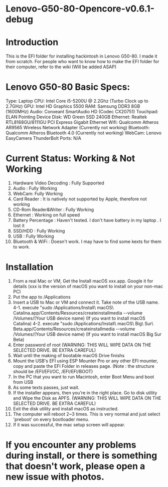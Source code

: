 # Lenovo-G50-80-Opencore-v0.6.1-debug
# Introduction
This is the EFI folder for installing hackintosh in Lenovo G50-80. I made it from scratch. For people who want to know how to make the EFI folder for their computer, refer to the wiki (Will be added ASAP)
# Lenovo G50-80 Basic Specs:
Type: Laptop
CPU: Intel Core i5-5200U @ 2.2Ghz (Turbo Clock up to 2.7GHz)
GPU: Intel HD Graphics 5500 
RAM: Samsung DDR3 8GB (1600MHz)
Audio: Conxeant SmartAudio HD (Codec CX20751)
Touchpad: ELAN Pointing Device
Disk: WD Green SSD 240GB
Ethernet: Realtek RTL8168GU/8111GU PCI Express Gigabit Ethernet
Wifi: Qualcomm Atheros AR9565 Wireless Network Adapter (Currently not working)
Bluetooth: Qualcomm Atheros Bluetooth 4.0 (Currently not working)
WebCam: Lenovo EasyCamera
ThunderBolt Ports: N/A
# Current Status: Working & Not Working
1. Hardware Video Decoding : Fully Supported
2. Audio : Fully Working
3. WebCam: Fully Working
4. Card Reader : It is natively not supported by Apple, therefore not working
5. CD-Rom Reader&Writer : Fully Working
6. Ethernet : Working on full speed
7. Battery Percentage : Haven't tested. I don't have battery in my laptop
. I lost it
8. SSD/HDD : Fully Working
9. USB : Fully Working
10. Bluetooth & WiFi : Doesn't work. I may have to find some kexts for them to work.
# Installation
1. From a real Mac or VM, Get the Install macOS xxx.app. Google it for details (xxx is the version of macOS you want to install on your non-mac PC)
2. Put the app to /Applications
3. Insert a USB to Mac or VM and connect it. Take note of the USB name. 
4-1. execute "sudo /Applications/Install\ macOS\ Catalina.app/Contents/Resources/createinstallmedia --volume /Volumes/(Your USB device name) (If you want to install macOS Catalina)
4-2. execute "sudo /Applications/Install\ macOS\ Big\ Sur\ Beta.app/Contents/Resources/createinstallmedia --volume /Volumes/(Your USB device name) (If you want to install macOS Big Sur Beta)
5. Enter password of root (WARNING: THIS WILL WIPE DATA ON THE SELECTED DRIVE. BE EXTRA CAREFUL)
6. Wait until the making of bootable macOS Drive finishs 
7. Mount the USB's EFI using ESP Mounter Pro or any other EFI mounter, copy and paste the EFI Folder in releases page. (Note : the structure should be /EFI/EFI/OC, /EFI/EFI/BOOT)
8. In the PC that you want to run Macintosh, enter Boot Menu and boot from USB
9. As some texts passes, just wait.
10. If the installer appears, then you're in the right place. Go to disk utility and Wipe the Disk as APFS. (WARNING: THIS WILL WIPE DATA ON THE SELECTED DRIVE. BE EXTRA CAREFUL)
11. Exit the disk utility and install macOS as instructed.
12. The computer will reboot 2~3 times. This is very normal and just select 'preboot' on every bootloader menu. 
13. If it was successful, the mac setup screen will appear. 


# If you encounter any problems during install, or there is something that doesn't work, please open a new issue with photos.
